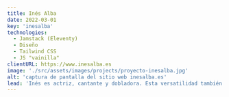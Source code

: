 ```yaml
---
title: Inés Alba
date: 2022-03-01
key: 'inesalba'
technologies:
  - Jamstack (Eleventy)
  - Diseño
  - Tailwind CSS
  - JS "vainilla"
clientURL: https://www.inesalba.es
image: './src/assets/images/projects/proyecto-inesalba.jpg'
alt: 'captura de pantalla del sitio web inesalba.es'
lead: 'Inés es actriz, cantante y dobladora. Esta versatilidad también debería estar representada en el sitio web. Al mismo tiempo, debe reflejar la capacidad de cambio de la actriz, por lo que tiene una estructura clara y sencilla. Inés es una persona alegre y positiva, es fácil trabajar con ella. Esto también se capta con pequeños acentos y colores lúdicos. '
---
```

